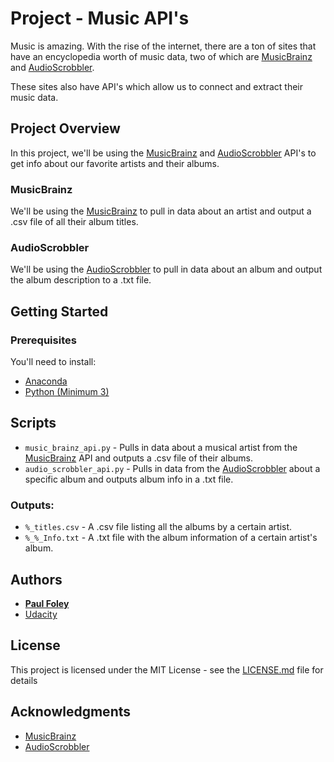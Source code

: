 # Project - Music API's

Music is amazing. With the rise of the internet, there are a ton of sites that have an encyclopedia worth of music data, two of which are [MusicBrainz](https://musicbrainz.org/) and [AudioScrobbler](http://www.audioscrobbler.net/).

These sites also have API's which allow us to connect and extract their music data. 


## Project Overview

In this project, we'll be using the [MusicBrainz](https://musicbrainz.org/) and [AudioScrobbler](http://www.audioscrobbler.net/) API's to get info about our favorite artists and their albums.

### MusicBrainz

We'll be using the [MusicBrainz](https://musicbrainz.org/) to pull in data about an artist and output a .csv file of all their album titles.

### AudioScrobbler

We'll be using the [AudioScrobbler](http://www.audioscrobbler.net/) to pull in data about an album and output the album description to a .txt file.


## Getting Started

### Prerequisites

You'll need to install:

* [Anaconda](https://www.continuum.io/downloads)
* [Python (Minimum 3)](https://www.continuum.io/blog/developer-blog/python-3-support-anaconda)


## Scripts

* `music_brainz_api.py` - Pulls in data about a musical artist from the [MusicBrainz](https://musicbrainz.org/) API and outputs a .csv file of their albums.
* `audio_scrobbler_api.py` - Pulls in data from the [AudioScrobbler](http://www.audioscrobbler.net/) about a specific album and outputs album info in a .txt file.

### Outputs:

* `%_titles.csv` - A .csv file listing all the albums by a certain artist.
* `%_%_Info.txt` - A .txt file with the album information of a certain artist's album.


## Authors

* **[Paul Foley](https://github.com/paulfoley)**
* [Udacity](https://www.udacity.com/)


## License

This project is licensed under the MIT License - see the [LICENSE.md](LICENSE.md) file for details


## Acknowledgments

* [MusicBrainz](https://musicbrainz.org/)
* [AudioScrobbler](http://www.audioscrobbler.net/)
